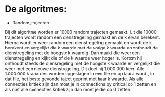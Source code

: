 # De algoritmes:

- Random_trajecten

Bij dit algoritme worden er 10000 random trajecten gemaakt. Uit die 10000 trajecten wordt random een dienstregeling gemaakt en de k ervan berekent. Hierna wordt er weer random een dienstregeling gemaakt en wordt de k berekent en vergelijkt die k waarde met de vorige k waarde en onthoudt de dienstregeling met de hoogste k waardig. Dan maakt die weer een dienstregeling en kijkt die of die k waarde weer hoger is. Kortom hij onthoudt steeds de diensregeling met de hoogste k waarde en vergelijkt die weer met een nieuwe dienstregeling. Dit doet hij 1.000.000 keer. Alle 1.000.000 k waardes worden opgeslagen in een file en op laatst wordt, in dat file, het beste gevonde taject geprint met haar k waarde.
Als alle connecties kritiek zijn dan moet je in connections.py critical op 1 zetten en als niet alle connecties kritiek zijn dan moet je die op 0 zetten.
